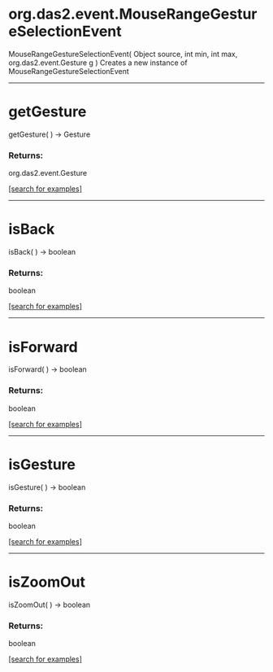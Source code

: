 # org.das2.event.MouseRangeGestureSelectionEvent
MouseRangeGestureSelectionEvent( Object source, int min, int max, org.das2.event.Gesture g )
Creates a new instance of MouseRangeGestureSelectionEvent

***
<a name="getGesture"></a>
# getGesture
getGesture(  ) &rarr; Gesture



### Returns:
org.das2.event.Gesture


<a href="https://github.com/autoplot/dev/search?q=getGesture&unscoped_q=getGesture">[search for examples]</a>

***
<a name="isBack"></a>
# isBack
isBack(  ) &rarr; boolean



### Returns:
boolean


<a href="https://github.com/autoplot/dev/search?q=isBack&unscoped_q=isBack">[search for examples]</a>

***
<a name="isForward"></a>
# isForward
isForward(  ) &rarr; boolean



### Returns:
boolean


<a href="https://github.com/autoplot/dev/search?q=isForward&unscoped_q=isForward">[search for examples]</a>

***
<a name="isGesture"></a>
# isGesture
isGesture(  ) &rarr; boolean



### Returns:
boolean


<a href="https://github.com/autoplot/dev/search?q=isGesture&unscoped_q=isGesture">[search for examples]</a>

***
<a name="isZoomOut"></a>
# isZoomOut
isZoomOut(  ) &rarr; boolean



### Returns:
boolean


<a href="https://github.com/autoplot/dev/search?q=isZoomOut&unscoped_q=isZoomOut">[search for examples]</a>


